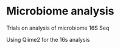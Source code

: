 # Microbiome analysis

Trials on analysis of microbiome 16S Seq

Using Qiime2 for the 16s analysis


